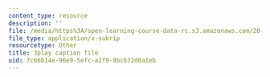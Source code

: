 ```yaml
---
content_type: resource
description: ''
file: /media/https%3A/open-learning-course-data-rc.s3.amazonaws.com/20-219-becoming-the-next-bill-nye-writing-and-hosting-the-educational-show-january-iap-2015/7c66b14e96e95efca2f98bc672d6a1eb_Docl3KOqnHI.vtt
file_type: application/x-subrip
resourcetype: Other
title: 3play caption file
uid: 7c66b14e-96e9-5efc-a2f9-8bc672d6a1eb
---
```

